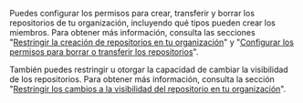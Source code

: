 Puedes configurar los permisos para crear, transferir y borrar los repositorios de tu organización, incluyendo qué tipos pueden crear los miembros. Para obtener más información, consulta las secciones "[Restringir la creación de repositorios en tu organización](/organizations/managing-organization-settings/restricting-repository-creation-in-your-organization)" y "[Configurar los permisos para borrar o transferir los repositorios](/organizations/managing-organization-settings/setting-permissions-for-deleting-or-transferring-repositories)".

También puedes restringir u otorgar la capacidad de cambiar la visibilidad de los repositorios. Para obtener más información, consulta la sección "[Restringir los cambios a la visibilidad del repositorio en tu organización](/organizations/managing-organization-settings/restricting-repository-visibility-changes-in-your-organization)".
